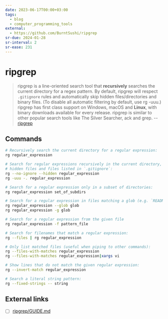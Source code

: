 ```yaml
---
date: 2023-06-17T00:00+03:00
tags:
  - blog
  - computer_programming_tools
external:
  - https://github.com/BurntSushi/ripgrep
sr-due: 2024-01-28
sr-interval: 2
sr-ease: 231
---
```


# ripgrep

> ripgrep is a line-oriented search tool that **recursively** searches the
> current directory for a regex pattern. By default, ripgrep will respect
> `.gitignore` rules and automatically skip hidden files/directories and binary
> files. (To disable all automatic filtering by default, use rg -uuu.) ripgrep
> has first class support on Windows, macOS and **Linux**, with binary downloads
> available for every release. ripgrep is similar to other popular search tools
> like The Silver Searcher, ack and grep. --
> [ripgrep](https://github.com/BurntSushi/ripgrep)

## Commands

```bash
# Recursively search the current directory for a regular expression:
rg regular_expression

# Search for regular expressions recursively in the current directory, including
# hidden files and files listed in `.gitignore`:
rg --no-ignore --hidden regular_expression
rg -uuu -. regular_expression

# Search for a regular expression only in a subset of directories:
rg regular_expression set_of_subdirs

# Search for a regular expression in files matching a glob (e.g. `README.*`):
rg regular_expression --glob glob
rg regular_expression -g glob

# Search for a regular expression from the given file
rg regular_expression -f pattern_file

# Search for filenames that match a regular expression:
rg --files | rg regular_expression

# Only list matched files (useful when piping to other commands):
rg --files-with-matches regular_expression
rg --files-with-matches regular_expression|xargs vi

# Show lines that do not match the given regular expression:
rg --invert-match regular_expression

# Search a literal string pattern:
rg --fixed-strings -- string
```

## External links

- [ ] [ripgrep/GUIDE.md](https://github.com/BurntSushi/ripgrep/blob/master/GUIDE.md)
